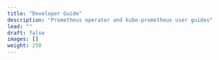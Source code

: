 ```yaml
---
title: "Developer Guide"
description: "Prometheus operator and kube-prometheus user guides"
lead: ""
draft: false
images: []
weight: 250
---
```

